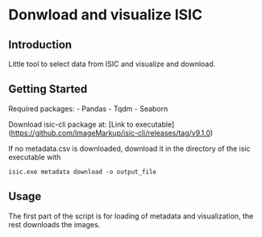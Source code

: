 # Donwload and visualize ISIC

## Introduction

Little tool to select data from ISIC and visualize and download.

## Getting Started

Required packages:
    - Pandas
    - Tqdm
    - Seaborn

Download isic-cli package at: [Link to executable] (https://github.com/ImageMarkup/isic-cli/releases/tag/v9.1.0)

If no metadata.csv is downloaded, download it in the directory of the isic executable with

    isic.exe metadata download -o output_file

## Usage

The first part of the script is for loading of metadata and visualization, the rest downloads the images.